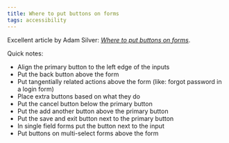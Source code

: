 ```yaml
---
title: Where to put buttons on forms
tags: accessibility
---
```

Excellent article by Adam Silver: [<cite>Where to put buttons on forms</cite>](https://adamsilver.io/blog/where-to-put-buttons-on-forms/).

Quick notes:

- Align the primary button to the left edge of the inputs
- Put the back button above the form
- Put tangentially related actions above the form (like: forgot password in a login form)
- Place extra buttons based on what they do
- Put the cancel button below the primary button
- Put the add another button above the primary button
- Put the save and exit button next to the primary button
- In single field forms put the button next to the input
- Put buttons on multi-select forms above the form